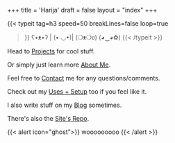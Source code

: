 +++
title = 'Harija'
draft = false
layout = "index"
+++

{{< typeit 
  tag=h3
  speed=50
  breakLines=false
  loop=true
>}}
ʕ•ᴥ•ʔ | (• ◡•)| (❍ᴥ❍ʋ) (◕‿◕✿)
{{< /typeit >}}

Head to [Projects](/projects) for cool stuff.


Or simply just learn more [About Me](/about-me).


Feel free to [Contact](/contact) me for any questions/comments.


Check out my [Uses + Setup](/uses) too if you feel like it.


I also write stuff on my [Blog](/blog) sometimes.


There's also the [Site's Repo](https://github.com/harrythezomby/harija.moe).


{{< alert icon="ghost">}}
wooooooooo
{{< /alert >}}


